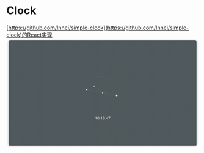# Clock

[https://github.com/Innei/simple-clock](https://github.com/Innei/simple-clock)的React实现
![clock](image.png)
